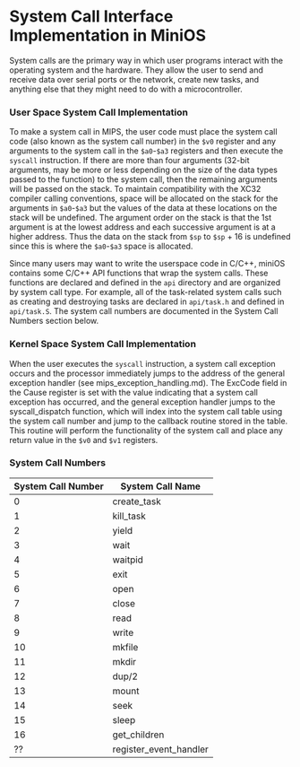 
# System Call Interface Implementation in MiniOS



System calls are the primary way in which user programs interact with the operating system and the hardware. They allow the user to send and receive data over serial ports or the network, create new tasks, and anything else that they might need to do with a microcontroller.


### User Space System Call Implementation

To make a system call in MIPS, the user code must place the system call code (also known as the system call number) in the `$v0` register and any arguments to the system call in the `$a0`-`$a3` registers and then execute the `syscall` instruction. If there are more than four arguments (32-bit arguments, may be more or less depending on the size of the data types passed to the function) to the system call, then the remaining arguments will be passed on the stack. To maintain compatibility with the XC32 compiler calling conventions, space will be allocated on the stack for the arguments in `$a0`-`$a3` but the values of the data at these locations on the stack will be undefined. The argument order on the stack is that the 1st argument is at the lowest address and each successive argument is at a higher address. Thus the data on the stack from `$sp` to `$sp` + 16 is undefined since this is where the `$a0`-`$a3` space is allocated.

Since many users may want to write the userspace code in C/C++, miniOS contains some C/C++ API functions that wrap the system calls. These functions are declared and defined in the `api` directory and are organized by system call type. For example, all of the task-related system calls such as creating and destroying tasks are declared in `api/task.h` and defined in `api/task.S`. The system call numbers are documented in the System Call Numbers section below.


### Kernel Space System Call Implementation

When the user executes the `syscall` instruction, a system call exception occurs and the processor immediately jumps to the address of the general exception handler (see mips_exception_handling.md). The ExcCode field in the Cause register is set with the value indicating that a system call exception has occurred, and the general exception handler jumps to the syscall_dispatch function, which will index into the system call table using the system call number and jump to the callback routine stored in the table. This routine will perform the functionality of the system call and place any return value in the `$v0` and `$v1` registers.


### System Call Numbers


| System Call Number | System Call Name         |
| ------------------ | ------------------------ |
| 0                  | create_task              |
| 1                  | kill_task                |
| 2                  | yield                    |
| 3                  | wait                     |
| 4                  | waitpid                  |
| 5                  | exit                     |
| 6                  | open                     |
| 7                  | close                    |
| 8                  | read                     |
| 9                  | write                    |
| 10                 | mkfile                   |
| 11                 | mkdir                    |
| 12                 | dup/2                    |
| 13                 | mount                    |
| 14                 | seek                     |
| 15                 | sleep                    |
| 16                 | get_children             |
| ??                 | register_event_handler   |

